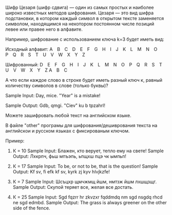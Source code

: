 Шифр Цезаря (шифр сдвига) — один из самых простых и наиболее широко известных методов шифрования. 
Цезаря — это вид шифра подстановки, в котором каждый символ в открытом тексте заменяется символом, находящимся на некотором постоянном числе позиций левее или правее него в алфавите.

Например, шифрование с использованием ключа k=3 будет иметь вид:

Исходный алфавит: A B C D E F G H I J K L M N O P Q R S T U V W X Y Z

Шифрованный:      D E F G H I J K L M N O P Q R S T U V W X Y Z A B C

А что если каждое слово в строке будет иметь разный ключ к, равный количеству символов в слове (только буквы)?

Sample Input: Day, mice. "Year" is a mistake!

Sample Output: Gdb, qmgi. "Ciev" ku b tpzahrl!

Можете зашифровать любой текст на английском языке.

В файле "other" програмы для шифрования/дешиврования текста на английскои и русском языках с фиксированым ключом.

Пример: 

1. К = 10
Sample Input: Блажен, кто верует, тепло ему на свете!
Sample Output: Лхкрпч, фьш мпъэпь, ьпщхш пцэ чк ымпьп!

2. К = 17
Sample Input: To be, or not to be, that is the question!
Sample Output: Kf sv, fi efk kf sv, kyrk zj kyv hlvjkzfe!

3. К = 7
Sample Input: Шсъцхр щмчжмщ йшм, нмтзж йшм лхшщзщг.
Sample Output: Скупой теряет все, желая все достать.

4. К = 25
Sample Input: Sgd fqzrr hr zkvzxr fqddmdq nm sgd nsgdq rhcd ne sgd edmbd.
Sample Output: The grass is always greener on the other side of the fence.

